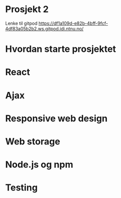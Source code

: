 # Prosjekt 2
Lenke til gitpod <https://df1a109d-e82b-4bff-9fcf-4df83a05b2b2.ws.gitpod.idi.ntnu.no/>


# Hvordan starte prosjektet

# React

# Ajax

# Responsive web design

# Web storage

# Node.js og npm

# Testing


